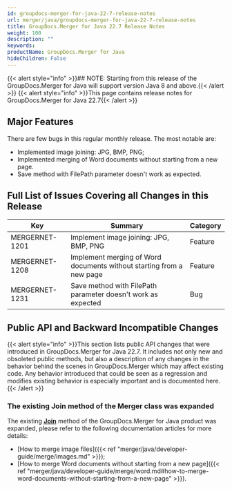 ```yaml
---
id: groupdocs-merger-for-java-22-7-release-notes
url: merger/java/groupdocs-merger-for-java-22-7-release-notes
title: GroupDocs.Merger for Java 22.7 Release Notes
weight: 100
description: ""
keywords: 
productName: GroupDocs.Merger for Java
hideChildren: False
---
```

{{< alert style="info" >}}## NOTE: Starting from this release of the GroupDocs.Merger for Java will support version Java 8 and above.{{< /alert >}}
{{< alert style="info" >}}This page contains release notes for GroupDocs.Merger for Java 22.7{{< /alert >}}

## Major Features

There are few bugs in this regular monthly release. The most notable are:

*   Implemented image joining: JPG, BMP, PNG;
*   Implemented merging of Word documents without starting from a new page.
*   Save method with FilePath parameter doesn't work as expected.

## Full List of Issues Covering all Changes in this Release

| Key | Summary | Category |
| --- | --- | --- |
| MERGERNET-1201 | Implement image joining: JPG, BMP, PNG | Feature |
| MERGERNET-1208 | Implement merging of Word documents without starting from a new page | Feature |
| MERGERNET-1231 | Save method with FilePath parameter doesn't work as expected | Bug |

## Public API and Backward Incompatible Changes

{{< alert style="info" >}}This section lists public API changes that were introduced in GroupDocs.Merger for Java 22.7. It includes not only new and obsoleted public methods, but also a description of any changes in the behavior behind the scenes in GroupDocs.Merger which may affect existing code. Any behavior introduced that could be seen as a regression and modifies existing behavior is especially important and is documented here.{{< /alert >}}

### The existing Join method of the Merger class was expanded

The existing **[Join](https://apireference.groupdocs.com/merger/java/com.groupdocs.merger/Merger#join(java.io.InputStream))** method of the GroupDocs.Merger for Java product was expanded, please refer to the following documentation articles for more details:

*   [How to merge image files]({{< ref "merger/java/developer-guide/merge/images.md" >}});
*   [How to merge Word documents without starting from a new page]({{< ref "merger/java/developer-guide/merge/word.md#how-to-merge-word-documents-without-starting-from-a-new-page" >}}).
